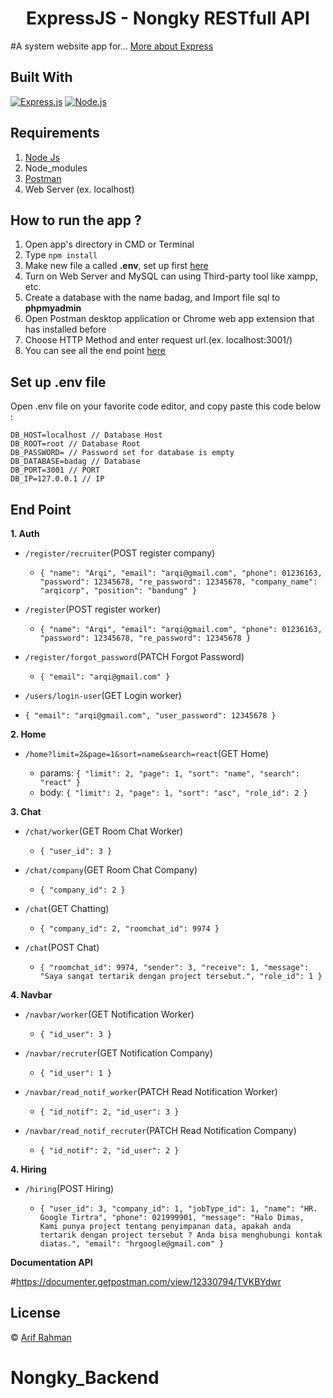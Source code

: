 <h1 align="center">ExpressJS - Nongky RESTfull API</h1>

#A system website app for... [More about Express](https://en.wikipedia.org/wiki/Express.js)

## Built With

[![Express.js](https://img.shields.io/badge/Express.js-4.x-orange.svg?style=rounded-square)](https://expressjs.com/en/starter/installing.html)
[![Node.js](https://img.shields.io/badge/Node.js-v.12.13-green.svg?style=rounded-square)](https://nodejs.org/)

## Requirements

1. <a href="https://nodejs.org/en/download/">Node Js</a>
2. Node_modules
3. <a href="https://www.getpostman.com/">Postman</a>
4. Web Server (ex. localhost)

## How to run the app ?

1. Open app's directory in CMD or Terminal
2. Type `npm install`
3. Make new file a called **.env**, set up first [here](#set-up-env-file)
4. Turn on Web Server and MySQL can using Third-party tool like xampp, etc.
5. Create a database with the name badag, and Import file sql to **phpmyadmin**
6. Open Postman desktop application or Chrome web app extension that has installed before
7. Choose HTTP Method and enter request url.(ex. localhost:3001/)
8. You can see all the end point [here](#end-point)

## Set up .env file

Open .env file on your favorite code editor, and copy paste this code below :

```
DB_HOST=localhost // Database Host
DB_ROOT=root // Database Root
DB_PASSWORD= // Password set for database is empty
DB_DATABASE=badag // Database
DB_PORT=3001 // PORT
DB_IP=127.0.0.1 // IP
```

## End Point

**1. Auth**

- `/register/recruiter`(POST register company)

  - `{ "name": "Arqi", "email": "arqi@gmail.com", "phone": 01236163, "password": 12345678, "re_password": 12345678, "company_name": "arqicorp", "position": "bandung" }`

- `/register`(POST register worker)

  - `{ "name": "Arqi", "email": "arqi@gmail.com", "phone": 01236163, "password": 12345678, "re_password": 12345678 }`

- `/register/forgot_password`(PATCH Forgot Password)

  - `{ "email": "arqi@gmail.com" }`

- `/users/login-user`(GET Login worker)

- `{ "email": "arqi@gmail.com", "user_password": 12345678 }`

**2. Home**

- `/home?limit=2&page=1&sort=name&search=react`(GET Home)

  - params: `{ "limit": 2, "page": 1, "sort": "name", "search": "react" }`
  - body: `{ "limit": 2, "page": 1, "sort": "asc", "role_id": 2 }`

**3. Chat**

- `/chat/worker`(GET Room Chat Worker)

  - `{ "user_id": 3 }`

- `/chat/company`(GET Room Chat Company)

  - `{ "company_id": 2 }`

- `/chat`(GET Chatting)

  - `{ "company_id": 2, "roomchat_id": 9974 }`

- `/chat`(POST Chat)

  - `{ "roomchat_id": 9974, "sender": 3, "receive": 1, "message": "Saya sangat tertarik dengan project tersebut.", "role_id": 1 }`

**4. Navbar**

- `/navbar/worker`(GET Notification Worker)

  - `{ "id_user": 3 }`

- `/navbar/recruter`(GET Notification Company)

  - `{ "id_user": 1 }`

- `/navbar/read_notif_worker`(PATCH Read Notification Worker)

  - `{ "id_notif": 2, "id_user": 3 }`

- `/navbar/read_notif_recruter`(PATCH Read Notification Company)

  - `{ "id_notif": 2, "id_user": 2 }`

**4. Hiring**

- `/hiring`(POST Hiring)

  - `{ "user_id": 3, "company_id": 1, "jobType_id": 1, "name": "HR. Google Tirtra", "phone": 021999901, "message": "Halo Dimas, Kami punya project tentang penyimpanan data, apakah anda tertarik dengan project tersebut ? Anda bisa menghubungi kontak diatas.", "email": "hrgoogle@gmail.com" }`

**Documentation API**

#https://documenter.getpostman.com/view/12330794/TVKBYdwr

## License

© [Arif Rahman](https://github.com/Glitchfer)

# Nongky_Backend
